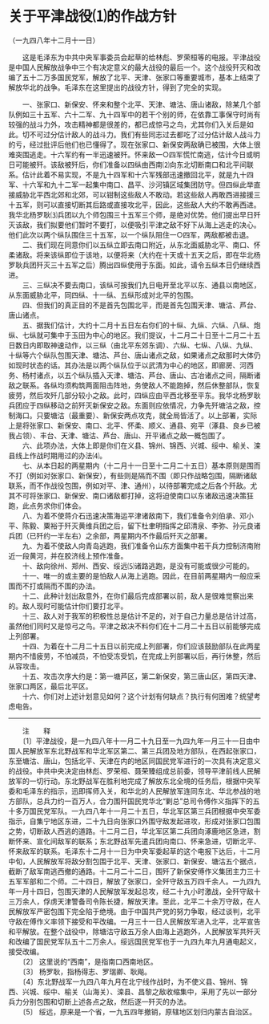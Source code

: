 # 关于平津战役⑴的作战方针  
（一九四八年十二月十一日）  
  
　　这是毛泽东为中共中央军事委员会起草的给林彪、罗荣桓等的电报。平津战役是中国人民解放战争中三个有决定意义的最大战役的最后一个。这个战役歼灭和改编了五十二万多国民党军，解放了北平、天津、张家口等重要城市，基本上结束了解放华北的战争。毛泽东在这里提出的战役方针，得到了完全的实现。   
  
　　一、张家口、新保安、怀来和整个北平、天津、塘沽、唐山诸敌，除某几个部队例如三十五军、六十二军、九十四军中的若干个别的师，在依靠工事保守时尚有较强的战斗力外，攻击精神都是很差的，都已成惊弓之鸟，尤其你们入关后是如此。切不可过分估计敌人的战斗力。我们有些同志过去都吃了过分估计敌人战斗力的亏，经过批评后他们也已懂得了。现在张家口、新保安两敌确已被围，大体上很难突围逃走。十六军约有一半迅速被歼。怀来敌一○四军慌忙南逃，估计今日或明日可能被歼。该敌被歼后，你们准备以四纵由西南⑵向东北切断南口和北平间联系。估计此着不易实现，不是九十四军和十六军残部迅速撤回北平，就是九十四军、十六军和九十二军一起集中南口、昌平、沙河镇区域集团防守。但四纵此举直接威胁北平西北郊和北郊，可以钳制这些敌人不敢动。若这些敌人再敢西进接援三十五军，则可以直接切断其后路或直接攻北平，因此，这些敌人大约不敢再西进。我华北杨罗耿⑶兵团以九个师包围三十五军三个师，是绝对优势。他们提出早日歼灭该敌，我们拟要他们暂时不要打，以便吸引平津之敌不好下从海上逃走的决心。他们此次以两个纵队围住三十五军，以一个纵队阻住一○四军，两敌都被击退。   
　　二、我们现在同意你们以五纵立即去南口附近，从东北面威胁北平、南口、怀柔诸敌。将来该纵即位于该地，以便将来（大约在十天或十五天之后，即在华北杨罗耿兵团歼灭三十五军之后）腾出四纵使用于东面。如此，请令五纵本日仍继续西进。   
　　三、三纵决不要去南口，该纵可按我们九日电开至北平以东、通县以南地区，从东面威胁北平，同四纵、十一纵、五纵形成对北平的包围。   
　　四、但我们的真正目的不是首先包围北平，而是首先包围天津、塘沽、芦台、唐山诸点。   
　　五、据我们估计，大约十二月十五日左右你们的十纵、九纵、六纵、八纵、炮纵、七纵就可集中于玉田为中心的地区。我们提议，十二月二十日至十二月二十五日数日内即取神速动作，以三纵（由北平东郊东调）、六纵、七纵、八纵、九纵、十纵等六个纵队包围天津、塘沽、芦台、唐山诸点之敌，如果诸点之敌那时大体仍如现时状态的话。其办法是以两个纵队位于以武清为中心的地区，即廊房、河西务、杨村诸点，以五个纵队插入天津、塘沽、芦台、唐山、古冶诸点之间，隔断诸敌之联系。各纵均须构筑两面阻击阵地，务使敌人不能跑掉，然后休整部队，恢复疲劳，然后攻歼几部分较小之敌。此时，四纵应由平西北移至平东。我华北杨罗耿兵团应于四纵移动之前歼灭新保安之敌。东面则应依情况，力争先歼塘沽之敌，控制海口。只要塘沽（最重要）、新保安两点攻克，就全局皆活了。以上部署，实际上是将张家口、新保安、南口、北平、怀柔、顺义、通县、宛平（涿县、良乡已被我占领）、丰台、天津、塘沽、芦台、唐山、开平诸点之敌一概包围了。   
　　六、此项办法，大体上即是你们在义县、锦州、锦西、兴城、绥中、榆关、滦县线上作战时期用过的办法⑷。   
　　七、从本日起的两星期内（十二月十一日至十二月二十五日）基本原则是围而不打（例如对张家口、新保安），有些则是隔而不围（即只作战略包围，隔断诸敌联系，而不作战役包围，例如对平、津、通州），以待部署完成之后各个歼敌。尤其不可将张家口、新保安、南口诸敌都打掉，这将迫使南口以东诸敌迅速决策狂跑，此点务求你们体会。   
　　八、为着不使蒋介石迅速决策海运平津诸敌南下，我们准备令刘伯承、邓小平、陈毅、粟裕于歼灭黄维兵团之后，留下杜聿明指挥之邱清泉、李弥、孙元良诸兵团（已歼约一半左右）之余部，两星期内不作最后歼灭之部署。   
　　九、为着不使敌人向青岛逃跑，我们准备令山东方面集中若干兵力控制济南附近一段黄河，并在胶济线上预作准备。   
　　十、敌向徐州、郑州、西安、绥远⑸诸路逃跑，是没有可能或很少可能的。   
　　十一、唯一的或主要的是怕敌人从海上逃跑。因此，在目前两星期内一般应采围而不打或隔而不围的办法。   
　　十二、此种计划出敌意外，在你们最后完成部署以前，敌人是很难觉察出来的。敌人现时可能估计你们要打北平。   
　　十三、敌人对于我军的积极性总是估计不足的，对于自己力量总是估计过高，虽然他们同时又是惊弓之鸟。平津之敌决不料你们在十二月二十五日以前能够完成上列部署。   
　　十四、为着在十二月二十五日以前完成上列部署，你们应该鼓励部队在此两星期内不惜疲劳，不怕减员，不怕受冻受饥，在完成上列部署以后，再行休整，然后从容攻击。   
　　十五、攻击次序大约是：第一塘芦区，第二新保安，第三唐山区，第四天津、张家口两区，最后北平区。   
　　十六、你们对上述计划意见如何？这个计划有何缺点？执行有何困难？统望考虑电告。   
  
  
------------------  
　　注　　释   
　　〔1〕平津战役，是一九四八年十一月二十九日至一九四九年一月三十一日由中国人民解放军东北野战军和华北军区第二、第三兵团及地方部队，在西起张家口，东至塘沽、唐山，包括北平、天津在内的地区同国民党军进行的一次具有决定意义的战役。中共中央决定由林彪、罗荣桓、聂荣臻组成总前委，领导平津前线人民解放军的一切行动。东北野战军在胜利地完成了解放东北全境的任务后，根据中央军委和毛泽东的指示，迅即挥师入关，和华北的人民解放军连同东北、华北参战的地方部队，总兵力约一百万人，合力围歼国民党华北“剿总”总司令傅作义指挥下的五十多万国民党军队。一九四八年十一月二十五日，华北军区第三兵团根据中央军委指示，自集宁地区东进，二十九日向张家口外围守敌发起进攻，形成对张家口包围之势，切断敌人西逃的道路。十二月二日，华北军区第二兵团向涿鹿地区急进，割断怀来、宣化间敌军的联系；东北野战军先遣兵团向南口、怀来急进，切断北平、怀来敌军的联系。毛泽东十二月十一日为中央军委起草的这个电报下达后，十二月中旬，人民解放军将敌分割包围于北平、天津、张家口、新保安、塘沽五个据点，截断了敌军南逃西撤的通路。十二月二十二日，围歼了新保安傅作义集团主力三十五军军部和二个师。二十四日，解放了张家口，全歼守敌五万四千余人。一九四九年一月十四日，包围天津的人民解放军发起总攻，经二十九小时激战，全歼守敌十三万余人，俘虏天津警备司令陈长捷，解放天津。至此，北平二十余万守敌，在人民解放军严密包围下完全陷于绝境。由于中国共产党的努力争取，经过谈判，北平守敌在傅作义率领下接受和平改编。一月三十一日人民解放军进入北平，北平宣告和平解放。在整个战役中，除塘沽守敌五万余人由海上逃跑外，人民解放军共歼灭和改编了国民党军队五十二万余人。绥远国民党军也于一九四九年九月通电起义，接受改编。   
　　〔2〕 这里说的“西南”，是指南口西南地区。   
　　〔3〕 杨罗耿，指杨得志、罗瑞卿、耿飚。   
　　〔4〕东北野战军一九四八年九月在北宁线作战时，为不使义县、锦州、锦西、兴城、绥中、榆关（山海关）、滦县、昌黎之敌收缩集中，采用了先以一部分兵力分别包围和切断上述各点之敌，然后逐一歼灭的办法。   
　　〔5〕 绥远，原来是一个省，一九五四年撤销，原辖地区划归内蒙古自治区。   